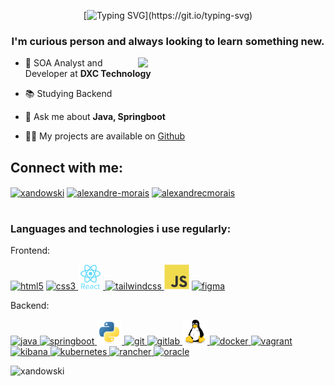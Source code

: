 <div align="center">

  [![Typing SVG](https://readme-typing-svg.herokuapp.com?font=Fira+Code&pause=500&width=435&lines=Hi%F0%9F%91%8B+my+name+is%2C+Alexandre!;Welcome+to+my+Github+Profile+%F0%9F%98%80.)](https://git.io/typing-svg)

</div>

<div align="left">


<h3 align="center">I'm curious person and always looking to learn something new.</h3>

<img align="right" src="https://media.giphy.com/media/WoubLJE2HwyHg1qa9Z/giphy.gif" width="300"/>

- 💼 SOA Analyst and Developer at **DXC Technology**

- 📚 Studying Backend

- 💬 Ask me about **Java, Springboot**

- 👨‍💻 My projects are available on [Github](https://github.com/Xandowski?tab=repositories)

<h2 align="left">Connect with me:</h2>
<p align="left">
<a href="https://twitter.com/xandowski" target="blank"><img align="center" src="https://raw.githubusercontent.com/rahuldkjain/github-profile-readme-generator/master/src/images/icons/Social/twitter.svg" alt="xandowski" height="30" width="40" /></a>
<a href="https://linkedin.com/in/alexandre-morais" target="blank"><img align="center" src="https://raw.githubusercontent.com/rahuldkjain/github-profile-readme-generator/master/src/images/icons/Social/linked-in-alt.svg" alt="alexandre-morais" height="30" width="40" /></a>
<a href="https://instagram.com/alexandrecmorais" target="blank"><img align="center" src="https://raw.githubusercontent.com/rahuldkjain/github-profile-readme-generator/master/src/images/icons/Social/instagram.svg" alt="alexandrecmorais" height="30" width="40" /></a>
</p>

#

<h3>Languages and technologies i use regularly:</h3>

Frontend:
<p align="left">
  <a href="https://www.w3.org/html/" target="_blank"> <img src="https://cdn.jsdelivr.net/gh/devicons/devicon/icons/html5/html5-original.svg" alt="html5" width="40" height="40"/></a> 
  <a href="https://www.w3schools.com/css/" target="_blank"> <img src="https://cdn.jsdelivr.net/gh/devicons/devicon/icons/css3/css3-original.svg" alt="css3" width="40" height="40"/> </a>
  <a href="https://reactjs.org/" target="_blank"> <img src="https://raw.githubusercontent.com/devicons/devicon/master/icons/react/react-original-wordmark.svg" alt="react" width="40" height="40"/> </a> 
  <a href="https://tailwindcss.com/" target="_blank"> <img src="https://cdn.jsdelivr.net/gh/devicons/devicon/icons/tailwindcss/tailwindcss-plain.svg" alt="tailwindcss" width="40" height="40"/> </a> 
  <a href="https://developer.mozilla.org/en-US/docs/Web/JavaScript" target="_blank"> <img src="https://raw.githubusercontent.com/devicons/devicon/master/icons/javascript/javascript-original.svg" alt="javascript" width="40" height="40"/></a>
  <a href="https://www.figma.com/" target="_blank"> <img src="https://www.vectorlogo.zone/logos/figma/figma-icon.svg" alt="figma" width="40" height="40"/></a>

  Backend:
  
  <a href="https://docs.oracle.com/en/java/" target="_blank">
    <img src="https://www.vectorlogo.zone/logos/java/java-icon.svg" alt="java" width="40" height="40"/>
  </a>
  <a href="https://docs.oracle.com/en/java/" target="_blank">
    <img src="https://www.vectorlogo.zone/logos/springio/springio-icon.svg" alt="springboot" width="40" height="40"/>
  </a>
  <a href="https://www.python.org" target="_blank">
    <img src="https://raw.githubusercontent.com/devicons/devicon/master/icons/python/python-original.svg" alt="python" width="40" height="40"/>
  </a>     
  <a href="https://git-scm.com/" target="_blank">
    <img src="https://www.vectorlogo.zone/logos/git-scm/git-scm-icon.svg" alt="git" width="40" height="40"/>
  </a> 
  <a href="https://about.gitlab.com/" target="_blank">
    <img src="https://www.vectorlogo.zone/logos/gitlab/gitlab-icon.svg" alt="gitlab" width="40" height="40"/>
  </a> 
  <a href="https://www.linux.org/" target="_blank">
    <img src="https://raw.githubusercontent.com/devicons/devicon/master/icons/linux/linux-original.svg" alt="linux" width="40" height="40"/>
  </a> 
  <a href="https://www.docker.com/" target="_blank">
    <img src="https://cdn.jsdelivr.net/gh/devicons/devicon/icons/docker/docker-original.svg" alt="docker" width="40" height="40"/>
  </a>
  <a href="https://www.vagrantup.com/" target="_blank">
    <img src="https://www.vectorlogo.zone/logos/vagrantup/vagrantup-icon.svg" alt="vagrant" width="40" height="40"/>
  </a>
  <a href="https://www.elastic.co/kibana" target="_blank">
    <img src="https://www.vectorlogo.zone/logos/elasticco_kibana/elasticco_kibana-icon.svg" alt="kibana" width="40" height="40"/>
  </a>
  <a href="https://kubernetes.io/docs/home/" target="_blank">
    <img src="https://www.vectorlogo.zone/logos/kubernetes/kubernetes-icon.svg" alt="kubernetes" width="40" height="40"/>
  </a>
  <a href="https://www.rancher.com/" target="_blank">
    <img src="https://www.vectorlogo.zone/logos/rancher/rancher-icon.svg" alt="rancher" width="40" height="40"/>
  </a>
  <a href="https://www.oracle.com/database/" target="_blank">
    <img src="https://www.vectorlogo.zone/logos/oracle/oracle-icon.svg" alt="oracle" width="40" height="40"/>
  </a>
</p>



<p align="left"> <img src="https://komarev.com/ghpvc/?username=xandowski&label=Profile%20views&color=0e75b6&style=flat" alt="xandowski" /> </p>

</div>
